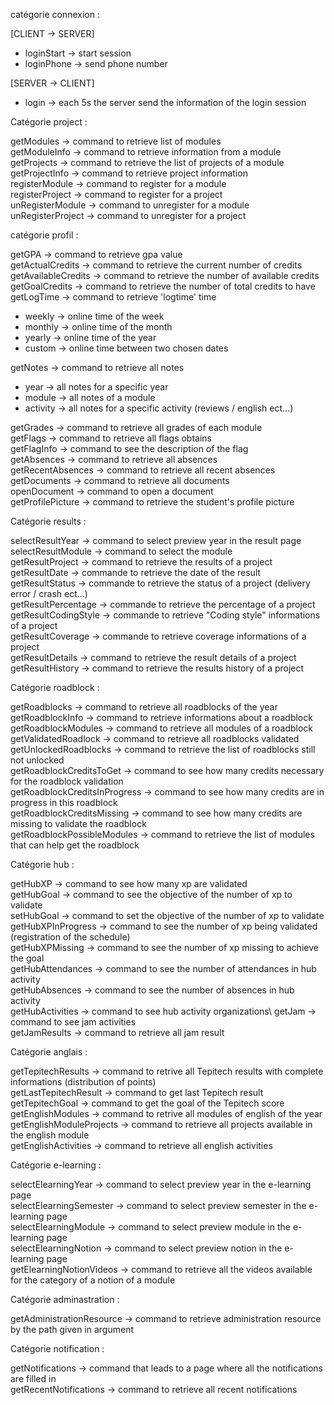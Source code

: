catégorie connexion :

[CLIENT -> SERVER]

* loginStart -> start session
* loginPhone -> send phone number

[SERVER -> CLIENT]
* login -> each 5s the server send the information of the login session

Catégorie project :


getModules -> command to retrieve list of modules\
getModuleInfo -> command to retrieve information from a module\
getProjects -> command to retrieve the list of projects of a module\
getProjectInfo -> command to retrieve project information\
registerModule -> command to register for a module\
registerProject -> command to register for a project\
unRegisterModule -> command to unregister for a module\
unRegisterProject -> command to unregister for a project


catégorie profil :


getGPA -> command to retrieve gpa value\
getActualCredits -> command to retrieve the current number of credits\
getAvailableCredits -> command to retrieve the number of available credits\
getGoalCredits -> command to retrieve the number of total credits to have\
getLogTime -> command to retrieve 'logtime' time

* weekly -> online time of the week
* monthly -> online time of the month
* yearly -> online time of the year
* custom -> online time between two chosen dates

getNotes -> command to retrieve all notes
* year -> all notes for a specific year
* module -> all notes of a module
* activity -> all notes for a specific activity (reviews / english ect...)

getGrades -> command to retrieve all grades of each module\
getFlags -> command to retrieve all flags obtains\
getFlagInfo -> command to see the description of the flag\
getAbsences -> command to retrieve all absences\
getRecentAbsences -> command to retrieve all recent absences\
getDocuments -> command to retrieve all documents\
openDocument -> command to open a document\
getProfilePicture -> command to retrieve the student's profile picture


Catégorie results :


selectResultYear -> command to select preview year in the result page\
selectResultModule -> command to select the module\
getResultProject -> command to retrieve the results of a project\
getResultDate -> commande to retrieve the date of the result\
getResultStatus -> commande to retrieve the status of a project (delivery error / crash ect...)\
getResultPercentage -> commande to retrieve the percentage of a project\
getResultCodingStyle -> commande to retrieve "Coding style" informations of a project\
getResultCoverage -> commande to retrieve coverage informations of a project\
getResultDetails -> command to retrieve the result details of a project\
getResultHistory -> command to retrieve the results history of a project


Catégorie roadblock :


getRoadblocks -> command to retrieve all roadblocks of the year\
getRoadblockInfo -> command to retrieve informations about a roadblock\
getRoadblockModules -> command to retrieve all modules of a roadblock\
getValidatedRoadlock -> command to retrieve all roadblocks validated\
getUnlockedRoadblocks -> command to retrieve the list of roadblocks still not unlocked\
getRoadblockCreditsToGet -> command to see how many credits necessary for the roadblock validation\
getRoadblockCreditsInProgress -> command to see how many credits are in progress in this roadblock\
getRoadblockCreditsMissing -> command to see how many credits are missing to validate the roadblock\
getRoadblockPossibleModules -> command to retrieve the list of modules that can help get the roadblock


Catégorie hub :


getHubXP -> command to see how many xp are validated\
getHubGoal -> command to see the objective of the number of xp to validate\
setHubGoal -> command to set the objective of the number of xp to validate\
getHubXPInProgress -> command to see the number of xp being validated (registration of the schedule)\
getHubXPMissing -> command to see the number of xp missing to achieve the goal\
getHubAttendances -> command to see the number of attendances in hub activity\
getHubAbsences -> command to see the number of absences in hub activity\
getHubActivities -> command to see hub activity organizations\ 
getJam -> command to see jam activities\
getJamResults -> command to retrieve all jam result


Catégorie anglais :


getTepitechResults -> command to retrive all Tepitech results with complete informations (distribution of points)\
getLastTepitechResult -> command to get last Tepitech result\
getTepitechGoal -> command to get the goal of the Tepitech score\
getEnglishModules -> command to retrive all modules of english of the year\
getEnglishModuleProjects -> command to retrieve all projects available in the english module\
getEnglishActivities -> command to retrieve all english activities


Catégorie e-learning :


selectElearningYear -> command to select preview year in the e-learning page\
selectElearningSemester -> command to select preview semester in the e-learning page\
selectElearningModule -> command to select preview module in the e-learning page\
selectElearningNotion -> command to select preview notion in the e-learning page\
getElearningNotionVideos -> command to retrieve all the videos available for the category of a notion of a module


Catégorie adminastration :


getAdministrationResource -> command to retrieve administration resource by the path given in argument


Catégorie notification :


getNotifications -> command that leads to a page where all the notifications are filled in\
getRecentNotifications -> command to retrieve all recent notifications